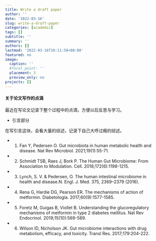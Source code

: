 ```yaml
---
title: Write a draft paper
author: ''
date: '2022-03-16'
slug: write-a-draft-paper
categories: [academic]
tags: []
subtitle: ''
summary: ''
authors: []
lastmod: '2022-03-16T10:11:58+08:00'
featured: no
image:
  caption: ''
  #focal_point: ''
  placement: 3
  preview_only: no
projects: []
---
```


#### 关于论文写作的点滴

最近在写论文记录下整个过程中的点滴，方便以后反思与学习。

- 引言部分

在写引言这块，会看大量的综述，记录下自己大呼过瘾的综述。

* 1. Fan Y, Pedersen O. Gut microbiota in human metabolic health and disease. Nat Rev Microbiol. 2021;19(1):55-71.
* 2. Schmidt TSB, Raes J, Bork P. The Human Gut Microbiome: From Association to Modulation. Cell. 2018;172(6):1198-1215.
* 3. Lynch, S. V. & Pedersen, O. The human intestinal microbiome in health and disease.N. Engl. J. Med. 375, 2369–2379 (2016).
* 4. Rena G, Hardie DG, Pearson ER. The mechanisms of action of metformin. Diabetologia. 2017;60(9):1577-1585.
* 5. Foretz M, Guigas B, Viollet B. Understanding the glucoregulatory mechanisms of metformin in type 2 diabetes mellitus. Nat Rev Endocrinol. 2019;15(10):569-589.
* 6. Wilson ID, Nicholson JK. Gut microbiome interactions with drug metabolism, efficacy, and toxicity. Transl Res. 2017;179:204-222.










